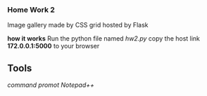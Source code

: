 ### Home Work 2

Image gallery made by CSS grid hosted by Flask 

**how it works**
Run the python file named *hw2.py*
copy the host link **172.0.0.1:5000** to your browser 

## Tools
*command promot*
*Notepad++*
